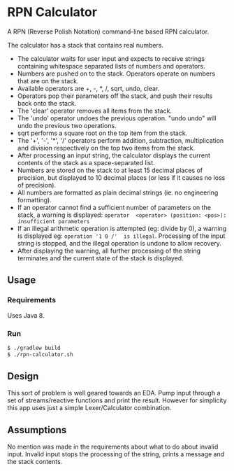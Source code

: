 # RPN Calculator

A RPN (Reverse Polish Notation) command-line based RPN calculator.

The calculator has a stack that contains real numbers.
 - The calculator waits for user input and expects to receive strings containing whitespace separated lists of numbers 
 and operators.
 - Numbers are pushed on to the stack. Operators operate on numbers that are on the stack.
 - Available operators are +, -, *, /, sqrt, undo, clear.
 - Operators pop their parameters off the stack, and push their results back onto the stack.
 - The 'clear' operator removes all items from the stack.
 - The 'undo' operator undoes the previous operation. "undo undo" will undo the previous two operations.
 - sqrt performs a square root on the top item from the stack.
 - The '+', '-', '*', '/' operators perform addition, subtraction, multiplication and division respectively on the top two items from the stack.
 - After processing an input string, the calculator displays the current contents of the stack as a space-separated 
 list.
 - Numbers are stored on the stack to at least 15 decimal places of precision, but displayed to 10 decimal places
  (or less if it causes no loss of precision).
 - All numbers are formatted as plain decimal strings (ie. no engineering formatting).
 - If an operator cannot find a sufficient number of parameters on the stack, a warning is displayed: `operator 
 <operator> (position: <pos>): insufficient parameters`
 - If an illegal arithmetic operation is attempted (eg: divide by 0), a warning is displayed eg: `operation '1 0 /' 
 is illegal`. Processing of the input string is stopped, and the illegal operation is undone to allow recovery.
 - After displaying the warning, all further processing of the string terminates and the current state of the stack is 
 displayed.
 
## Usage

### Requirements

Uses Java 8.

### Run

```bash
$ ./gradlew build
$ ./rpn-calculator.sh
```

## Design

This sort of problem is well geared towards an EDA. Pump input through a set of streams/reactive functions and print 
the result. However for simplicity this app uses just a simple Lexer/Calculator combination.

## Assumptions

No mention was made in the requirements about what to do about invalid input. Invalid input stops the processing of 
the string, prints a message and the stack contents.
